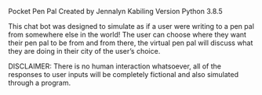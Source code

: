 Pocket Pen Pal
Created by Jennalyn Kabiling 
Version Python 3.8.5 

This chat bot was designed to simulate as if a user were writing to a pen pal from somewhere else in the world! The user can choose where they want their pen pal to be from and from there, the virtual pen pal will discuss what they are doing in their city of the user’s choice. 

DISCLAIMER: There is no human interaction whatsoever, all of the responses to user inputs will be completely fictional and also simulated through a program.